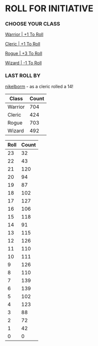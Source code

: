 # ROLL FOR INITIATIVE
### CHOOSE YOUR CLASS

[Warrior | +1 To Roll](https://github.com/benjaminsampica/benjaminsampica/issues/new?title=roll%7Cwarrior&body=Just+click+%27Submit+new+issue%27.)

[Cleric | +1 To Roll](https://github.com/benjaminsampica/benjaminsampica/issues/new?title=roll%7Ccleric&body=Just+click+%27Submit+new+issue%27.)

[Rogue | +3 To Roll](https://github.com/benjaminsampica/benjaminsampica/issues/new?title=roll%7Crogue&body=Just+click+%27Submit+new+issue%27.)

[Wizard | -1 To Roll](https://github.com/benjaminsampica/benjaminsampica/issues/new?title=roll%7Cwizard&body=Just+click+%27Submit+new+issue%27.)
### LAST ROLL BY
[nikelborm](https://www.github.com/nikelborm) - as a cleric rolled a 14!

|Class|Count|
|-|-|
|Warrior|704|
|Cleric|424|
|Rogue|703|
|Wizard|492|

|Roll|Count|
|-|-|
|23|32
|22|43
|21|120
|20|94
|19|87
|18|102
|17|127
|16|106
|15|118
|14|91
|13|115
|12|126
|11|110
|10|111
|9|126
|8|110
|7|139
|6|139
|5|102
|4|123
|3|88
|2|72
|1|42
|0|0
